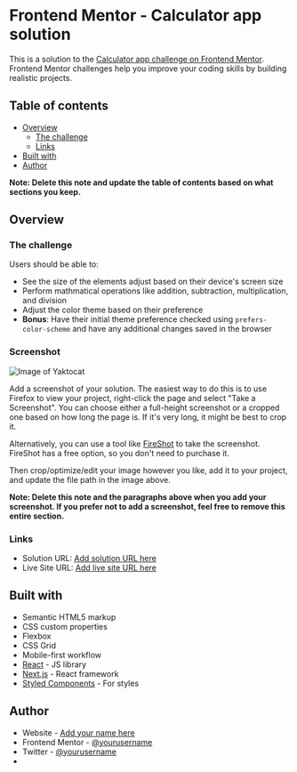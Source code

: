 # Frontend Mentor - Calculator app solution

This is a solution to the [Calculator app challenge on Frontend Mentor](https://www.frontendmentor.io/challenges/calculator-app-9lteq5N29). Frontend Mentor challenges help you improve your coding skills by building realistic projects. 

## Table of contents

- [Overview](#overview)
  - [The challenge](#the-challenge)
  - [Links](#links)
- [Built with](#built-with)
- [Author](#author)

**Note: Delete this note and update the table of contents based on what sections you keep.**

## Overview

### The challenge

Users should be able to:

- See the size of the elements adjust based on their device's screen size
- Perform mathmatical operations like addition, subtraction, multiplication, and division
- Adjust the color theme based on their preference
- **Bonus**: Have their initial theme preference checked using `prefers-color-scheme` and have any additional changes saved in the browser

### Screenshot

![Image of Yaktocat](https://lh3.googleusercontent.com/NLxKKvvPW65WVnJTS4iUvS3vm28RKh5zjQpQCsxG0Ys-g16iCBUNYdT02QLVCaBwbJ9DA4HKw8TXIu2eAbAjuXnH012LBoEiA8C3voaWcF8N1BMfparGOvTGpStBu8OoKuWAgs3ZRFrmscYLWVnEazR1smWCHKkYOH9W6VzK324x162-fW6iO5QzwIWpo4BZ93xAnUinqHdN6VSe7LmNAFQMMojUvm48_1jQRwTi-KqLDRfBZ97jvjIq-0UjiLNcg0jAimRRjzHK_PUyTMm19T2dzzsIvlYJpxlPdgIH6KGyn2uV5chW4RpPb2_23WzrCrl5jIsT1_oQWSGGnPHtcnyLuxz5JzRxg11yyQKR-ZVrNG89xcwICvLnfXVjEGIvfDDA-PRdJMXRo-9xJru3_PPx1ToJHh6mp55if3PN6paYkqXfgSh9z5t0x6orEB4lb4JIrzd2Wa7MULaP-6_5tdjQPM213GQbEiHxQCPQf5E4HyQ_SswLzjp2ztQPakCM7aSblW25KK33Cy6oAS1AXrSAPZtEq9DjkYB1FxXij_Be5pgI58Js4CRfoMQH2o_ufurU_NjYrsySeddu6BfAKhjkws9qFTuPgX62F5AW4oXJUrXEwY2nJiTfQNZV6LyisT8bVmso5dWxu4o7etoZlo3I6lFnfxrtkJRfYMUdP7VCbm6eoigRsI2NJ_2yiK8KW7UEhlBtbWfT4kLXi0U7bnzg=w417-h625-no?authuser=0)

Add a screenshot of your solution. The easiest way to do this is to use Firefox to view your project, right-click the page and select "Take a Screenshot". You can choose either a full-height screenshot or a cropped one based on how long the page is. If it's very long, it might be best to crop it.

Alternatively, you can use a tool like [FireShot](https://getfireshot.com/) to take the screenshot. FireShot has a free option, so you don't need to purchase it. 

Then crop/optimize/edit your image however you like, add it to your project, and update the file path in the image above.

**Note: Delete this note and the paragraphs above when you add your screenshot. If you prefer not to add a screenshot, feel free to remove this entire section.**

### Links

- Solution URL: [Add solution URL here](https://your-solution-url.com)
- Live Site URL: [Add live site URL here](https://your-live-site-url.com)

## Built with

- Semantic HTML5 markup
- CSS custom properties
- Flexbox
- CSS Grid
- Mobile-first workflow
- [React](https://reactjs.org/) - JS library
- [Next.js](https://nextjs.org/) - React framework
- [Styled Components](https://styled-components.com/) - For styles

## Author

- Website - [Add your name here](https://www.your-site.com)
- Frontend Mentor - [@yourusername](https://www.frontendmentor.io/profile/yourusername)
- Twitter - [@yourusername](https://www.twitter.com/yourusername)
- 
